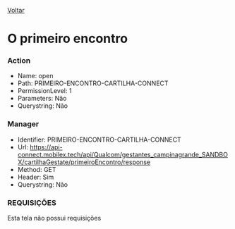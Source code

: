 [Voltar](./cartilha.md)
# O primeiro encontro
### Action
- Name: open
- Path: PRIMEIRO-ENCONTRO-CARTILHA-CONNECT
- PermissionLevel: 1
- Parameters: Não
- Querystring: Não
  
### Manager
- Identifier: PRIMEIRO-ENCONTRO-CARTILHA-CONNECT
- Url: https://api-connect.mobilex.tech/api/Qualcom/gestantes_campinagrande_SANDBOX/cartilhaGestate/primeiroEncontro/response
- Method: GET
- Header: Sim
- Querystring: Não

### REQUISIÇÕES
Esta tela não possui requisições